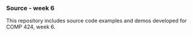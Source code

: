 ### Source - week 6

This repository includes source code examples and demos developed for COMP 424, week 6.
